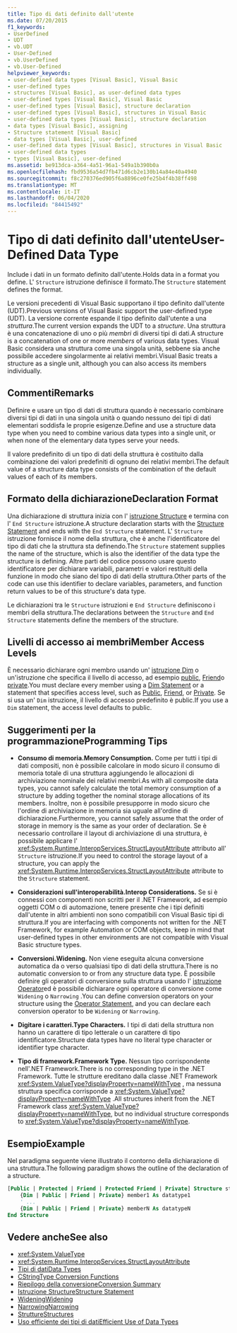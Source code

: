 ```yaml
---
title: Tipo di dati definito dall'utente
ms.date: 07/20/2015
f1_keywords:
- UserDefined
- UDT
- vb.UDT
- User-Defined
- vb.UserDefined
- vb.User-Defined
helpviewer_keywords:
- user-defined data types [Visual Basic], Visual Basic
- user-defined types
- structures [Visual Basic], as user-defined data types
- user-defined types [Visual Basic], Visual Basic
- user-defined types [Visual Basic], structure declaration
- user-defined types [Visual Basic], structures in Visual Basic
- user-defined data types [Visual Basic], structure declaration
- data types [Visual Basic], assigning
- Structure statement [Visual Basic]
- data types [Visual Basic], user-defined
- user-defined data types [Visual Basic], structures in Visual Basic
- user-defined data types
- types [Visual Basic], user-defined
ms.assetid: be913dca-a364-4a51-96a1-549a1b390b0a
ms.openlocfilehash: fbd9536a54d7fb471d6cb2e130b14a84e40a4940
ms.sourcegitcommit: f8c270376ed905f6a8896ce0fe25b4f4b38ff498
ms.translationtype: MT
ms.contentlocale: it-IT
ms.lasthandoff: 06/04/2020
ms.locfileid: "84415492"
---
```

# <a name="user-defined-data-type"></a><span data-ttu-id="4465f-102">Tipo di dati definito dall'utente</span><span class="sxs-lookup"><span data-stu-id="4465f-102">User-Defined Data Type</span></span>

<span data-ttu-id="4465f-103">Include i dati in un formato definito dall'utente.</span><span class="sxs-lookup"><span data-stu-id="4465f-103">Holds data in a format you define.</span></span> <span data-ttu-id="4465f-104">L' `Structure` istruzione definisce il formato.</span><span class="sxs-lookup"><span data-stu-id="4465f-104">The `Structure` statement defines the format.</span></span>

<span data-ttu-id="4465f-105">Le versioni precedenti di Visual Basic supportano il tipo definito dall'utente (UDT).</span><span class="sxs-lookup"><span data-stu-id="4465f-105">Previous versions of Visual Basic support the user-defined type (UDT).</span></span> <span data-ttu-id="4465f-106">La versione corrente espande il tipo definito dall'utente a una *struttura*.</span><span class="sxs-lookup"><span data-stu-id="4465f-106">The current version expands the UDT to a *structure*.</span></span> <span data-ttu-id="4465f-107">Una struttura è una concatenazione di uno o più *membri* di diversi tipi di dati.</span><span class="sxs-lookup"><span data-stu-id="4465f-107">A structure is a concatenation of one or more *members* of various data types.</span></span> <span data-ttu-id="4465f-108">Visual Basic considera una struttura come una singola unità, sebbene sia anche possibile accedere singolarmente ai relativi membri.</span><span class="sxs-lookup"><span data-stu-id="4465f-108">Visual Basic treats a structure as a single unit, although you can also access its members individually.</span></span>

## <a name="remarks"></a><span data-ttu-id="4465f-109">Commenti</span><span class="sxs-lookup"><span data-stu-id="4465f-109">Remarks</span></span>

<span data-ttu-id="4465f-110">Definire e usare un tipo di dati di struttura quando è necessario combinare diversi tipi di dati in una singola unità o quando nessuno dei tipi di dati elementari soddisfa le proprie esigenze.</span><span class="sxs-lookup"><span data-stu-id="4465f-110">Define and use a structure data type when you need to combine various data types into a single unit, or when none of the elementary data types serve your needs.</span></span>

<span data-ttu-id="4465f-111">Il valore predefinito di un tipo di dati della struttura è costituito dalla combinazione dei valori predefiniti di ognuno dei relativi membri.</span><span class="sxs-lookup"><span data-stu-id="4465f-111">The default value of a structure data type consists of the combination of the default values of each of its members.</span></span>

## <a name="declaration-format"></a><span data-ttu-id="4465f-112">Formato della dichiarazione</span><span class="sxs-lookup"><span data-stu-id="4465f-112">Declaration Format</span></span>

<span data-ttu-id="4465f-113">Una dichiarazione di struttura inizia con l' [istruzione Structure](../statements/structure-statement.md) e termina con l' `End Structure` istruzione.</span><span class="sxs-lookup"><span data-stu-id="4465f-113">A structure declaration starts with the [Structure Statement](../statements/structure-statement.md) and ends with the `End Structure` statement.</span></span> <span data-ttu-id="4465f-114">L' `Structure` istruzione fornisce il nome della struttura, che è anche l'identificatore del tipo di dati che la struttura sta definendo.</span><span class="sxs-lookup"><span data-stu-id="4465f-114">The `Structure` statement supplies the name of the structure, which is also the identifier of the data type the structure is defining.</span></span> <span data-ttu-id="4465f-115">Altre parti del codice possono usare questo identificatore per dichiarare variabili, parametri e valori restituiti della funzione in modo che siano del tipo di dati della struttura.</span><span class="sxs-lookup"><span data-stu-id="4465f-115">Other parts of the code can use this identifier to declare variables, parameters, and function return values to be of this structure's data type.</span></span>

<span data-ttu-id="4465f-116">Le dichiarazioni tra le `Structure` istruzioni e `End Structure` definiscono i membri della struttura.</span><span class="sxs-lookup"><span data-stu-id="4465f-116">The declarations between the `Structure` and `End Structure` statements define the members of the structure.</span></span>

## <a name="member-access-levels"></a><span data-ttu-id="4465f-117">Livelli di accesso ai membri</span><span class="sxs-lookup"><span data-stu-id="4465f-117">Member Access Levels</span></span>

<span data-ttu-id="4465f-118">È necessario dichiarare ogni membro usando un' [istruzione Dim](../statements/dim-statement.md) o un'istruzione che specifica il livello di accesso, ad esempio [public](../modifiers/public.md), [Friend](../modifiers/friend.md)o [private](../modifiers/private.md).</span><span class="sxs-lookup"><span data-stu-id="4465f-118">You must declare every member using a [Dim Statement](../statements/dim-statement.md) or a statement that specifies access level, such as [Public](../modifiers/public.md), [Friend](../modifiers/friend.md), or [Private](../modifiers/private.md).</span></span> <span data-ttu-id="4465f-119">Se si usa un' `Dim` istruzione, il livello di accesso predefinito è public.</span><span class="sxs-lookup"><span data-stu-id="4465f-119">If you use a `Dim` statement, the access level defaults to public.</span></span>

## <a name="programming-tips"></a><span data-ttu-id="4465f-120">Suggerimenti per la programmazione</span><span class="sxs-lookup"><span data-stu-id="4465f-120">Programming Tips</span></span>

- <span data-ttu-id="4465f-121">**Consumo di memoria.**</span><span class="sxs-lookup"><span data-stu-id="4465f-121">**Memory Consumption.**</span></span> <span data-ttu-id="4465f-122">Come per tutti i tipi di dati compositi, non è possibile calcolare in modo sicuro il consumo di memoria totale di una struttura aggiungendo le allocazioni di archiviazione nominale dei relativi membri.</span><span class="sxs-lookup"><span data-stu-id="4465f-122">As with all composite data types, you cannot safely calculate the total memory consumption of a structure by adding together the nominal storage allocations of its members.</span></span> <span data-ttu-id="4465f-123">Inoltre, non è possibile presupporre in modo sicuro che l'ordine di archiviazione in memoria sia uguale all'ordine di dichiarazione.</span><span class="sxs-lookup"><span data-stu-id="4465f-123">Furthermore, you cannot safely assume that the order of storage in memory is the same as your order of declaration.</span></span> <span data-ttu-id="4465f-124">Se è necessario controllare il layout di archiviazione di una struttura, è possibile applicare l' <xref:System.Runtime.InteropServices.StructLayoutAttribute> attributo all' `Structure` istruzione.</span><span class="sxs-lookup"><span data-stu-id="4465f-124">If you need to control the storage layout of a structure, you can apply the <xref:System.Runtime.InteropServices.StructLayoutAttribute> attribute to the `Structure` statement.</span></span>

- <span data-ttu-id="4465f-125">**Considerazioni sull'interoperabilità.**</span><span class="sxs-lookup"><span data-stu-id="4465f-125">**Interop Considerations.**</span></span> <span data-ttu-id="4465f-126">Se si è connessi con componenti non scritti per il .NET Framework, ad esempio oggetti COM o di automazione, tenere presente che i tipi definiti dall'utente in altri ambienti non sono compatibili con Visual Basic tipi di struttura.</span><span class="sxs-lookup"><span data-stu-id="4465f-126">If you are interfacing with components not written for the .NET Framework, for example Automation or COM objects, keep in mind that user-defined types in other environments are not compatible with Visual Basic structure types.</span></span>

- <span data-ttu-id="4465f-127">**Conversioni.**</span><span class="sxs-lookup"><span data-stu-id="4465f-127">**Widening.**</span></span> <span data-ttu-id="4465f-128">Non viene eseguita alcuna conversione automatica da o verso qualsiasi tipo di dati della struttura.</span><span class="sxs-lookup"><span data-stu-id="4465f-128">There is no automatic conversion to or from any structure data type.</span></span> <span data-ttu-id="4465f-129">È possibile definire gli operatori di conversione sulla struttura usando l' [istruzione Operator](../statements/operator-statement.md)ed è possibile dichiarare ogni operatore di conversione come `Widening` o `Narrowing` .</span><span class="sxs-lookup"><span data-stu-id="4465f-129">You can define conversion operators on your structure using the [Operator Statement](../statements/operator-statement.md), and you can declare each conversion operator to be `Widening` or `Narrowing`.</span></span>

- <span data-ttu-id="4465f-130">**Digitare i caratteri.**</span><span class="sxs-lookup"><span data-stu-id="4465f-130">**Type Characters.**</span></span> <span data-ttu-id="4465f-131">I tipi di dati della struttura non hanno un carattere di tipo letterale o un carattere di tipo identificatore.</span><span class="sxs-lookup"><span data-stu-id="4465f-131">Structure data types have no literal type character or identifier type character.</span></span>

- <span data-ttu-id="4465f-132">**Tipo di framework.**</span><span class="sxs-lookup"><span data-stu-id="4465f-132">**Framework Type.**</span></span> <span data-ttu-id="4465f-133">Nessun tipo corrispondente nell'.NET Framework.</span><span class="sxs-lookup"><span data-stu-id="4465f-133">There is no corresponding type in the .NET Framework.</span></span> <span data-ttu-id="4465f-134">Tutte le strutture ereditano dalla classe .NET Framework <xref:System.ValueType?displayProperty=nameWithType> , ma nessuna struttura specifica corrisponde a <xref:System.ValueType?displayProperty=nameWithType> .</span><span class="sxs-lookup"><span data-stu-id="4465f-134">All structures inherit from the .NET Framework class <xref:System.ValueType?displayProperty=nameWithType>, but no individual structure corresponds to <xref:System.ValueType?displayProperty=nameWithType>.</span></span>

## <a name="example"></a><span data-ttu-id="4465f-135">Esempio</span><span class="sxs-lookup"><span data-stu-id="4465f-135">Example</span></span>

<span data-ttu-id="4465f-136">Nel paradigma seguente viene illustrato il contorno della dichiarazione di una struttura.</span><span class="sxs-lookup"><span data-stu-id="4465f-136">The following paradigm shows the outline of the declaration of a structure.</span></span>

```vb
[Public | Protected | Friend | Protected Friend | Private] Structure structname
    {Dim | Public | Friend | Private} member1 As datatype1
    ' ...
    {Dim | Public | Friend | Private} memberN As datatypeN
End Structure
```

## <a name="see-also"></a><span data-ttu-id="4465f-137">Vedere anche</span><span class="sxs-lookup"><span data-stu-id="4465f-137">See also</span></span>

- <xref:System.ValueType>
- <xref:System.Runtime.InteropServices.StructLayoutAttribute>
- [<span data-ttu-id="4465f-138">Tipi di dati</span><span class="sxs-lookup"><span data-stu-id="4465f-138">Data Types</span></span>](index.md)
- [<span data-ttu-id="4465f-139">CString</span><span class="sxs-lookup"><span data-stu-id="4465f-139">Type Conversion Functions</span></span>](../functions/type-conversion-functions.md)
- [<span data-ttu-id="4465f-140">Riepilogo della conversione</span><span class="sxs-lookup"><span data-stu-id="4465f-140">Conversion Summary</span></span>](../keywords/conversion-summary.md)
- [<span data-ttu-id="4465f-141">Istruzione Structure</span><span class="sxs-lookup"><span data-stu-id="4465f-141">Structure Statement</span></span>](../statements/structure-statement.md)
- [<span data-ttu-id="4465f-142">Widening</span><span class="sxs-lookup"><span data-stu-id="4465f-142">Widening</span></span>](../modifiers/widening.md)
- [<span data-ttu-id="4465f-143">Narrowing</span><span class="sxs-lookup"><span data-stu-id="4465f-143">Narrowing</span></span>](../modifiers/narrowing.md)
- [<span data-ttu-id="4465f-144">Strutture</span><span class="sxs-lookup"><span data-stu-id="4465f-144">Structures</span></span>](../../programming-guide/language-features/data-types/structures.md)
- [<span data-ttu-id="4465f-145">Uso efficiente dei tipi di dati</span><span class="sxs-lookup"><span data-stu-id="4465f-145">Efficient Use of Data Types</span></span>](../../programming-guide/language-features/data-types/efficient-use-of-data-types.md)
